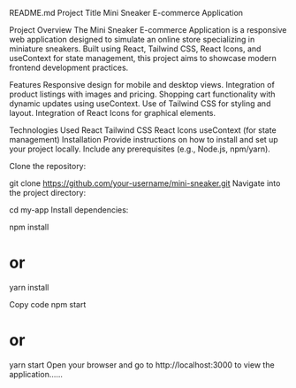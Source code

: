 
README.md
Project Title
Mini Sneaker E-commerce Application

Project Overview
The Mini Sneaker E-commerce Application is a responsive web application designed to simulate an 
online store specializing in miniature sneakers.
Built using React, Tailwind CSS, React Icons, and useContext for state management, this project 
aims to showcase modern frontend development practices.

Features
Responsive design for mobile and desktop views.
Integration of product listings with images and pricing.
Shopping cart functionality with dynamic updates using useContext.
Use of Tailwind CSS for styling and layout.
Integration of React Icons for graphical elements.

Technologies Used
React
Tailwind CSS
React Icons
useContext (for state management)
Installation
Provide instructions on how to install and set up your project locally. Include any prerequisites (e.g., Node.js, npm/yarn).

Clone the repository:

git clone https://github.com/your-username/mini-sneaker.git
Navigate into the project directory:


cd my-app
Install dependencies:

npm install
# or
yarn install


Copy code
npm start
# or
yarn start
Open your browser and go to http://localhost:3000 to view the application......
